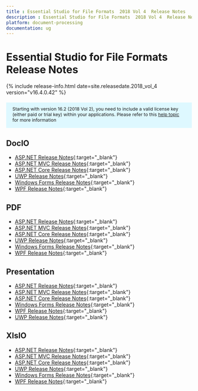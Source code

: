 ```yaml
---
title : Essential Studio for File Formats  2018 Vol 4  Release Notes  
description : Essential Studio for File Formats  2018 Vol 4  Release Notes  
platform: document-processing
documentation: ug
---
```


# Essential Studio for File Formats  Release Notes  

{% include release-info.html date=site.releasedate.2018_vol_4  version="v16.4.0.42" %} 

<style>
    #license {
        font-size: .88em !important;
        margin-top: 1.5em;
        margin-bottom: 1.5em;
        background-color: #def8ff;
        padding: 10px 17px 14px;
    }
</style>

<div id="license">
    Starting with version 16.2 (2018 Vol 2), you need to include a valid license key (either paid or trial key) within your applications.
    Please refer to this <a href="/common/essential-studio/licensing/license-key">help topic</a> for more information
</div> 

## DocIO

* [ASP.NET Release Notes](/aspnet/release-notes/v16.4.0.42?type=all#docio){:target="_blank"}
* [ASP.NET MVC Release Notes](/aspnetmvc/release-notes/v16.4.0.42?type=all#docio){:target="_blank"}
* [ASP.NET Core Release Notes](/aspnet-core/release-notes/v16.4.0.42?type=all#docio){:target="_blank"}
* [UWP Release Notes](/uwp/release-notes/v16.4.0.42?type=all#docio){:target="_blank"}
* [Windows Forms Release Notes](/windowsforms/release-notes/v16.4.0.42?type=all#docio){:target="_blank"}
* [WPF Release Notes](/wpf/release-notes/v16.4.0.42?type=all#docio){:target="_blank"}


## PDF

* [ASP.NET Release Notes](/aspnet/release-notes/v16.4.0.42?type=all#pdf){:target="_blank"}
* [ASP.NET MVC Release Notes](/aspnetmvc/release-notes/v16.4.0.42?type=all#pdf){:target="_blank"}
* [ASP.NET Core Release Notes](/aspnet-core/release-notes/v16.4.0.42?type=all#pdf){:target="_blank"}
* [UWP Release Notes](/uwp/release-notes/v16.4.0.42?type=all#pdf){:target="_blank"}
* [Windows Forms Release Notes](/windowsforms/release-notes/v16.4.0.42?type=all#pdf){:target="_blank"}
* [WPF Release Notes](/wpf/release-notes/v16.4.0.42?type=all#pdf){:target="_blank"}


## Presentation

* [ASP.NET Release Notes](/aspnet/release-notes/v16.4.0.42?type=all#presentation){:target="_blank"}
* [ASP.NET MVC Release Notes](/aspnetmvc/release-notes/v16.4.0.42?type=all#presentation){:target="_blank"}
* [ASP.NET Core Release Notes](/aspnet-core/release-notes/v16.4.0.42?type=all#presentation){:target="_blank"}
* [Windows Forms Release Notes](/windowsforms/release-notes/v16.4.0.42?type=all#presentation){:target="_blank"}
* [WPF Release Notes](/wpf/release-notes/v16.4.0.42?type=all#presentation){:target="_blank"}
* [UWP Release Notes](/uwp/release-notes/v16.4.0.42?type=all#presentation){:target="_blank"}


## XlsIO

* [ASP.NET Release Notes](/aspnet/release-notes/v16.4.0.42?type=all#xlsio){:target="_blank"}
* [ASP.NET MVC Release Notes](/aspnetmvc/release-notes/v16.4.0.42?type=all#xlsio){:target="_blank"}
* [ASP.NET Core Release Notes](/aspnet-core/release-notes/v16.4.0.42?type=all#xlsio){:target="_blank"}
* [UWP Release Notes](/uwp/release-notes/v16.4.0.42?type=all#xlsio){:target="_blank"}
* [Windows Forms Release Notes](/windowsforms/release-notes/v16.4.0.42?type=all#xlsio){:target="_blank"}
* [WPF Release Notes](/wpf/release-notes/v16.4.0.42?type=all#xlsio){:target="_blank"}